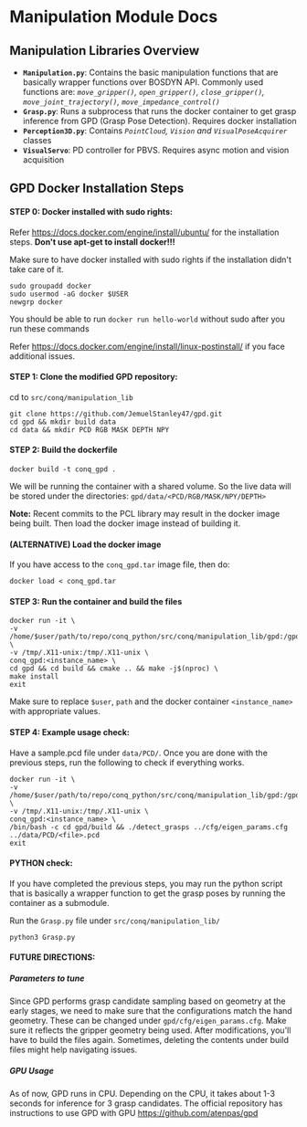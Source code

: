 # Manipulation Module Docs

## Manipulation Libraries Overview
- **`Manipulation.py`**: Contains the basic manipulation functions that are basically wrapper functions over BOSDYN API. Commonly used functions are: *`move_gripper()`, `open_gripper()`, `close_gripper()`, `move_joint_trajectory()`, `move_impedance_control()`*
- **`Grasp.py`**: Runs a subprocess that runs the docker container to get grasp inference from GPD (Grasp Pose Detection). Requires docker installation
- **`Perception3D.py`**: Contains *`PointCloud`, `Vision` and `VisualPoseAcquirer`* classes
- **`VisualServo`**: PD controller for PBVS. Requires async motion and vision acquisition

## GPD Docker Installation Steps
#### STEP 0: Docker installed with sudo rights:
Refer https://docs.docker.com/engine/install/ubuntu/ for the installation steps. **Don't use apt-get to install docker!!!**

Make sure to have docker installed with sudo rights if the installation didn't take care of it. 
```shell
sudo groupadd docker
sudo usermod -aG docker $USER
newgrp docker
```
You should be able to run `docker run hello-world` without sudo after you run these commands

Refer https://docs.docker.com/engine/install/linux-postinstall/ if you face additional issues.
#### STEP 1: Clone the modified GPD repository:
cd to `src/conq/manipulation_lib`
```shell
git clone https://github.com/JemuelStanley47/gpd.git 
cd gpd && mkdir build data
cd data && mkdir PCD RGB MASK DEPTH NPY
```

#### STEP 2: Build the dockerfile
```shell
docker build -t conq_gpd .
```
We will be running the container with a shared volume. So the live data will be stored under the directories: `gpd/data/<PCD/RGB/MASK/NPY/DEPTH>`

**Note:** Recent commits to the PCL library may result in the docker image being built. Then load the docker image instead of building it.

#### (ALTERNATIVE) Load the docker image

If you have access to the `conq_gpd.tar` image file, then do:
```shell
docker load < conq_gpd.tar
```

#### STEP 3: Run the container and build the files

```shell
docker run -it \
-v /home/$user/path/to/repo/conq_python/src/conq/manipulation_lib/gpd:/gpd \
-v /tmp/.X11-unix:/tmp/.X11-unix \
conq_gpd:<instance_name> \
cd gpd && cd build && cmake .. && make -j$(nproc) \
make install
exit
```

Make sure to replace `$user`, `path` and the docker container `<instance_name>` with appropriate values.

#### STEP 4: Example usage check:
Have a sample.pcd file under `data/PCD/`. Once you are done with the previous steps, run the following to check if everything works.

```shell
docker run -it \
-v /home/$user/path/to/repo/conq_python/src/conq/manipulation_lib/gpd:/gpd \
-v /tmp/.X11-unix:/tmp/.X11-unix \
conq_gpd:<instance_name> \
/bin/bash -c cd gpd/build && ./detect_grasps ../cfg/eigen_params.cfg ../data/PCD/<file>.pcd
exit
```

#### PYTHON check:
If you have completed the previous steps, you may run the python script that is basically a wrapper function to get the grasp poses by running the container as a submodule.

Run the `Grasp.py` file under `src/conq/manipulation_lib/`
```python3
python3 Grasp.py
```

#### FUTURE DIRECTIONS:
##### Parameters to tune
Since GPD performs grasp candidate sampling based on geometry at the early stages, we need to make sure that the configurations match the hand geometry. These can be changed under `gpd/cfg/eigen_params.cfg`. Make sure it reflects the gripper geometry being used. After modifications, you'll have to build the files again. Sometimes, deleting the contents under build files might help navigating issues.
##### GPU Usage
As of now, GPD runs in CPU. Depending on the CPU, it takes about 1-3 seconds for inference for 3 grasp candidates. The official repository has instructions to use GPD with GPU https://github.com/atenpas/gpd

